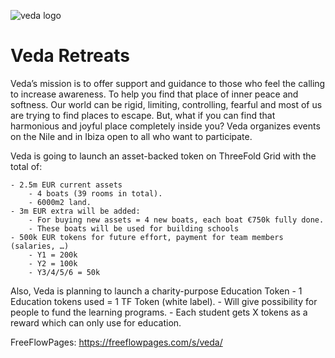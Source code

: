 ![veda logo](/img/veda-logo.jpg)


# Veda Retreats

Veda’s mission is to offer support and guidance to those who feel the calling to increase awareness. To help you find that place of inner peace and softness. Our world can be rigid, limiting, controlling, fearful and most of us are trying to find places to escape. But, what if you can find that harmonious and joyful place completely inside you? Veda organizes events on the Nile and in Ibiza open to all who want to participate.

Veda is going to launch an asset-backed token on ThreeFold Grid with the total of:

    - 2.5m EUR current assets
        - 4 boats (39 rooms in total).
        - 6000m2 land.
    - 3m EUR extra will be added:
        - For buying new assets = 4 new boats, each boat €750k fully done.
        - These boats will be used for building schools
    - 500k EUR tokens for future effort, payment for team members (salaries, …)
        - Y1 = 200k
        - Y2 = 100k
        - Y3/4/5/6 = 50k

Also, Veda is planning to launch a charity-purpose Education Token 
    - 1 Education tokens used = 1 TF Token (white label).
    - Will give possibility for people to fund the learning programs.
    - Each student gets X tokens as a reward which can only use for education. 

FreeFlowPages: https://freeflowpages.com/s/veda/ 